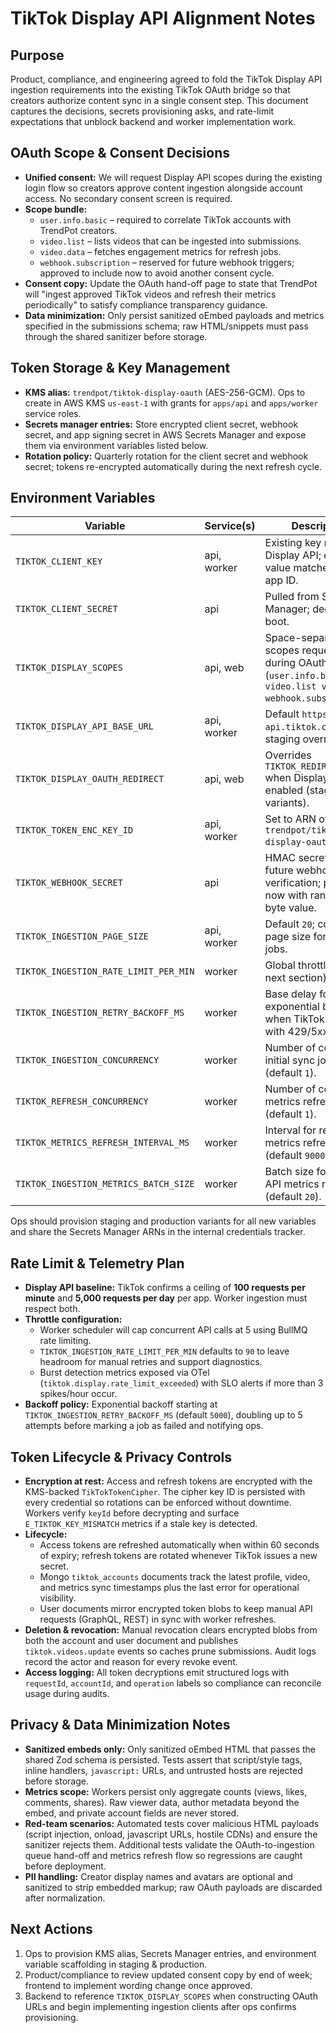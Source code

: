 # TikTok Display API Alignment Notes

## Purpose
Product, compliance, and engineering agreed to fold the TikTok Display API ingestion requirements into the existing TikTok OAuth bridge so that creators authorize content sync in a single consent step. This document captures the decisions, secrets provisioning asks, and rate-limit expectations that unblock backend and worker implementation work.

## OAuth Scope & Consent Decisions
- **Unified consent:** We will request Display API scopes during the existing login flow so creators approve content ingestion alongside account access. No secondary consent screen is required.
- **Scope bundle:**
  - `user.info.basic` – required to correlate TikTok accounts with TrendPot creators.
  - `video.list` – lists videos that can be ingested into submissions.
  - `video.data` – fetches engagement metrics for refresh jobs.
  - `webhook.subscription` – reserved for future webhook triggers; approved to include now to avoid another consent cycle.
- **Consent copy:** Update the OAuth hand-off page to state that TrendPot will "ingest approved TikTok videos and refresh their metrics periodically" to satisfy compliance transparency guidance.
- **Data minimization:** Only persist sanitized oEmbed payloads and metrics specified in the submissions schema; raw HTML/snippets must pass through the shared sanitizer before storage.

## Token Storage & Key Management
- **KMS alias:** `trendpot/tiktok-display-oauth` (AES-256-GCM). Ops to create in AWS KMS `us-east-1` with grants for `apps/api` and `apps/worker` service roles.
- **Secrets manager entries:** Store encrypted client secret, webhook secret, and app signing secret in AWS Secrets Manager and expose them via environment variables listed below.
- **Rotation policy:** Quarterly rotation for the client secret and webhook secret; tokens re-encrypted automatically during the next refresh cycle.

## Environment Variables
| Variable | Service(s) | Description |
| --- | --- | --- |
| `TIKTOK_CLIENT_KEY` | api, worker | Existing key reused for Display API; ensure value matches Display app ID. |
| `TIKTOK_CLIENT_SECRET` | api | Pulled from Secrets Manager; decrypted at boot. |
| `TIKTOK_DISPLAY_SCOPES` | api, web | Space-separated scopes requested during OAuth (`user.info.basic video.list video.data webhook.subscription`). |
| `TIKTOK_DISPLAY_API_BASE_URL` | api, worker | Default `https://open-api.tiktok.com`. Allows staging overrides. |
| `TIKTOK_DISPLAY_OAUTH_REDIRECT` | api, web | Overrides `TIKTOK_REDIRECT_URI` when Display scopes enabled (staging/prod variants). |
| `TIKTOK_TOKEN_ENC_KEY_ID` | api, worker | Set to ARN of `trendpot/tiktok-display-oauth` key. |
| `TIKTOK_WEBHOOK_SECRET` | api | HMAC secret for future webhook verification; provision now with random 32-byte value. |
| `TIKTOK_INGESTION_PAGE_SIZE` | api, worker | Default `20`; controls page size for ingestion jobs. |
| `TIKTOK_INGESTION_RATE_LIMIT_PER_MIN` | worker | Global throttle (see next section). |
| `TIKTOK_INGESTION_RETRY_BACKOFF_MS` | worker | Base delay for exponential backoff when TikTok responds with 429/5xx. |
| `TIKTOK_INGESTION_CONCURRENCY` | worker | Number of concurrent initial sync jobs (default `1`). |
| `TIKTOK_REFRESH_CONCURRENCY` | worker | Number of concurrent metrics refresh jobs (default `1`). |
| `TIKTOK_METRICS_REFRESH_INTERVAL_MS` | worker | Interval for recurring metrics refresh jobs (default `900000`). |
| `TIKTOK_INGESTION_METRICS_BATCH_SIZE` | worker | Batch size for Display API metrics refresh (default `20`). |

Ops should provision staging and production variants for all new variables and share the Secrets Manager ARNs in the internal credentials tracker.

## Rate Limit & Telemetry Plan
- **Display API baseline:** TikTok confirms a ceiling of **100 requests per minute** and **5,000 requests per day** per app. Worker ingestion must respect both.
- **Throttle configuration:**
  - Worker scheduler will cap concurrent API calls at 5 using BullMQ rate limiting.
  - `TIKTOK_INGESTION_RATE_LIMIT_PER_MIN` defaults to `90` to leave headroom for manual retries and support diagnostics.
  - Burst detection metrics exposed via OTel (`tiktok.display.rate_limit_exceeded`) with SLO alerts if more than 3 spikes/hour occur.
- **Backoff policy:** Exponential backoff starting at `TIKTOK_INGESTION_RETRY_BACKOFF_MS` (default `5000`), doubling up to 5 attempts before marking a job as failed and notifying ops.

## Token Lifecycle & Privacy Controls
- **Encryption at rest:** Access and refresh tokens are encrypted with the KMS-backed `TikTokTokenCipher`. The cipher key ID is persisted with every credential so rotations can be enforced without downtime. Workers verify `keyId` before decrypting and surface `E_TIKTOK_KEY_MISMATCH` metrics if a stale key is detected.
- **Lifecycle:**
  - Access tokens are refreshed automatically when within 60 seconds of expiry; refresh tokens are rotated whenever TikTok issues a new secret.
  - Mongo `tiktok_accounts` documents track the latest profile, video, and metrics sync timestamps plus the last error for operational visibility.
  - User documents mirror encrypted token blobs to keep manual API requests (GraphQL, REST) in sync with worker refreshes.
- **Deletion & revocation:** Manual revocation clears encrypted blobs from both the account and user document and publishes `tiktok.videos.update` events so caches prune submissions. Audit logs record the actor and reason for every revoke event.
- **Access logging:** All token decryptions emit structured logs with `requestId`, `accountId`, and `operation` labels so compliance can reconcile usage during audits.

## Privacy & Data Minimization Notes
- **Sanitized embeds only:** Only sanitized oEmbed HTML that passes the shared Zod schema is persisted. Tests assert that script/style tags, inline handlers, `javascript:` URLs, and untrusted hosts are rejected before storage.
- **Metrics scope:** Workers persist only aggregate counts (views, likes, comments, shares). Raw viewer data, author metadata beyond the embed, and private account fields are never stored.
- **Red-team scenarios:** Automated tests cover malicious HTML payloads (script injection, onload, javascript URLs, hostile CDNs) and ensure the sanitizer rejects them. Additional tests validate the OAuth-to-ingestion queue hand-off and metrics refresh flow so regressions are caught before deployment.
- **PII handling:** Creator display names and avatars are optional and sanitized to strip embedded markup; raw OAuth payloads are discarded after normalization.

## Next Actions
1. Ops to provision KMS alias, Secrets Manager entries, and environment variable scaffolding in staging & production.
2. Product/compliance to review updated consent copy by end of week; frontend to implement wording change once approved.
3. Backend to reference `TIKTOK_DISPLAY_SCOPES` when constructing OAuth URLs and begin implementing ingestion clients after ops confirms provisioning.
